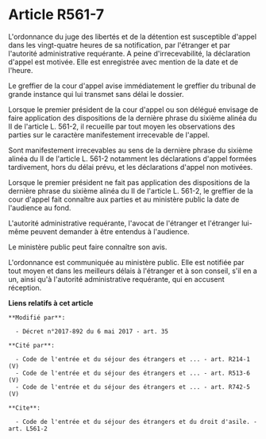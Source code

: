 # Article R561-7

L'ordonnance du juge des libertés et de la détention est susceptible d'appel dans les vingt-quatre heures de sa notification,
par l'étranger et par l'autorité administrative requérante. A peine d'irrecevabilité, la déclaration d'appel est motivée.
Elle est enregistrée avec mention de la date et de l'heure.

Le greffier de la cour d'appel avise immédiatement le greffier du tribunal de grande instance qui lui transmet sans délai le
dossier.

Lorsque le premier président de la cour d'appel ou son délégué envisage de faire application des dispositions de la dernière
phrase du sixième alinéa du II de l'article L. 561-2, il recueille par tout moyen les observations des parties sur le
caractère manifestement irrecevable de l'appel.

Sont manifestement irrecevables au sens de la dernière phrase du sixième alinéa du II de l'article L. 561-2 notamment les
déclarations d'appel formées tardivement, hors du délai prévu, et les déclarations d'appel non motivées.

Lorsque le premier président ne fait pas application des dispositions de la dernière phrase du sixième alinéa du II de
l'article L. 561-2, le greffier de la cour d'appel fait connaître aux parties et au ministère public la date de l'audience au
fond.

L'autorité administrative requérante, l'avocat de l'étranger et l'étranger lui-même peuvent demander à être entendus à
l'audience.

Le ministère public peut faire connaître son avis.

L'ordonnance est communiquée au ministère public. Elle est notifiée par tout moyen et dans les meilleurs délais à l'étranger
et à son conseil, s'il en a un, ainsi qu'à l'autorité administrative requérante, qui en accusent réception.

**Liens relatifs à cet article**

	**Modifié par**:

	  - Décret n°2017-892 du 6 mai 2017 - art. 35

	**Cité par**:

	  - Code de l'entrée et du séjour des étrangers et ... - art. R214-1 (V)
	  - Code de l'entrée et du séjour des étrangers et ... - art. R513-6 (V)
	  - Code de l'entrée et du séjour des étrangers et ... - art. R742-5 (V)

	**Cite**:

	  - Code de l'entrée et du séjour des étrangers et du droit d'asile. - art. L561-2

